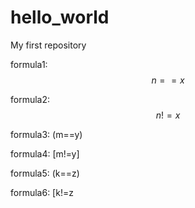 
# hello_world

My first repository


<script type="text/javascript" async src="https://cdn.mathjax.org/mathjax/latest/MathJax.js?config=TeX-MML-AM_CHTML"> </script>
formula1: $$n==x$$

formula2: $$n!=x$$

formula3: (m==y)

formula4: [m!=y]

formula5: \(k==z\)

formula6: \[k!=z
